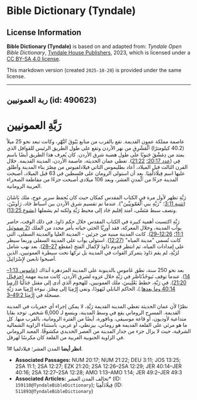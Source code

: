 # Bible Dictionary (Tyndale)

## License Information

**Bible Dictionary (Tyndale)** is based on and adapted from: _Tyndale Open Bible Dictionary_, [Tyndale House Publishers](https://tyndaleopenresources.com/), 2023, which is licensed under a [CC BY-SA 4.0 license](https://creativecommons.org/licenses/by-sa/4.0/legalcode.en).

This markdown version (created `2025-10-20`) is provided under the same license.



--------------------------------

## ربة العمونيين (id: 490623)

رَبَّةِ العمونيين
=================

عاصمة مملكة عمون القديمة. تقع بالقرب من منابع يَبّوقَ ٱلنَّهْرِ، وكانت تبعد نحو 25 ميلاً (40\.2 كيلومترًا) ٱلْمَشْرِقِ من نهر الأردن وتقع على طول الطريق الرئيس للقوافل الذي يمتد من دِمَشْقَ جَنوبًا على طول هضبة شرق الأردن. كان يُعرف هذا الطريق أيضًا باسم فِي ([عدد 20:17؛](https://ref.ly/Num20:17) [21:22](https://ref.ly/Num21:22)). تغطي عمان الحديثة، عاصمة الأردن، المدينة القديمة. خلال القرن الثالث قبل الميلاد، أعاد بطليموس الثاني فيلادلفيوس من مِصْرَ بناء المدينة وأطلق عليها اسم فِيلَادَلْفِيَا. بعد أن استولى الرومان على فلسطين في 63 قبل الميلاد، أصبحت المدينة جزءًا من ٱلْمدنِ العشر، وبعد 106 ميلادي أصبحت جزءًا من مقاطعة الصحراء العربية الرومانية.

رَبَّةِ تظهر لأول مرة في الكتاب المقدس كمكان حيث كان يُحفظ سرير عوج، ملك بَاشَانَ ([تثنية 3:11](https://ref.ly/Deut3:11)؛ "رَبَّةِ بني ٱلْعَمّونِيِّينَ"). عندما تم تقسيم شرق الأردن بين أسباط جَاد، رَأوبَيْنَ، ونصف سبط مَنَسَّى، امتد إقليم جَاد إلى محيط رَبَّةِ ولكنه لم يشملها ([يشوع 13:25](https://ref.ly/Josh13:25)).

رَبَّةِ اكتسبت أهمية كبيرة في الكتاب المقدس خلال حكم دَاودَ. في ذلك الوقت، حاصر يوآب المدينة، وخلال المعركة، فقد أورِيَّا الحثي حياته بأمر محدد من الملك ([2 صموئيل 11:1؛](https://ref.ly/2Sam11:1) [12:26–29](https://ref.ly/2Sam12:26-2Sam12:29)). كانت المدينة مبنية من جزئين \- المدينة العليا والمدينة السفلى، التي كانت تُسمى "مدينة المياه" ([12:27](https://ref.ly/2Sam12:27)). استولى يوآب على المدينة السفلى وربما سيطر على إمدادات المياه، ثم انتظر قدوم دَاودَ لإكمال الفتح (مقطع [27–28](https://ref.ly/2Sam12:27-2Sam12:28)). بعد نهب شامل لرَبَّةِ، لم يقم دَاودَ بتمركز القوات في المدينة بل تركها تحت سيطرة العمونيين، الذين أصبحوا تابعين لإِسْرَائِيلَ.

بعد نحو 250 سنة، نطق عَاموس بالدينونة على المدينة المزدهرة آنذاك ([عاموس 1:13–14](https://ref.ly/Amos1:13-Amos1:14)). عندما توقف نَبوخَذْنَاصَّر في رَبَّةِ خلال غزوه لشرق الأردن، كانت مدينة مهمة ([حزقيال 21:20](https://ref.ly/Ezek21:20)). في رَبَّةِ، خطط بَعْلِيسَ، ملك العمونيين، للهجوم الذي أدى إلى مقتل جَدَلْيَا ([إرميا 40:14 وما بعدها](https://ref.ly/Jer40:14-Jer40:16).)، الحاكم البابلي ليَهوذَا، ونفي إِرْمِيَا إلى مِصْرَ. نبوءة إِرْمِيَا ضد رَبَّةِ مسجلة في [إِرْمِيَا 49:2–3](https://ref.ly/Jer49:2-Jer49:3).

نظرًا لأن عمان الحديثة تغطي المدينة القديمة رَبَّةِ، لا يمكن إجراء أي حفريات في المدينة القديمة. المسرح الروماني يقع في وسط المدينة، ويتسع لـ 6,000 شخص. توجد بقايا متداعية لأوديون، أو قاعة موسيقى، ونافورة، أيضًا من الفترة الرومانية، بالقرب منها. كل ما هو مرئي على القلعة القديمة هو روماني، بيزنطي، أو عربي، باستثناء الزاوية الشمالية الشرقية، حيث لا يزال جزء من جدار المدينة من العصر الحديدي مكشوفًا. المعبد الروماني في الزاوية الجنوبية الغربية من القلعة كان مكرسًا لهرقل.

**انظر أيضا** المدن العشر؛ فيلادلفيا \#1.

* **Associated Passages:** NUM 20:17; NUM 21:22; DEU 3:11; JOS 13:25; 2SA 11:1; 2SA 12:27; EZK 21:20; 2SA 12:26–2SA 12:29; JER 40:14–JER 40:16; 2SA 12:27–2SA 12:28; AMO 1:13–AMO 1:14; JER 49:2–JER 49:3
* **Associated Articles:** تحالف المدن العشر* (ID: `159110@TyndaleBibleDictionary`); فِيلَادَلْفِيَا (ID: `511893@TyndaleBibleDictionary`)

